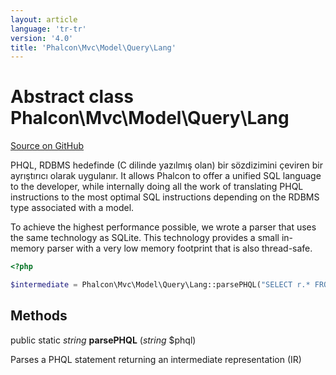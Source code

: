 ```yaml
---
layout: article
language: 'tr-tr'
version: '4.0'
title: 'Phalcon\Mvc\Model\Query\Lang'
---
```

# Abstract class **Phalcon\Mvc\Model\Query\Lang**

<a href="https://github.com/phalcon/cphalcon/tree/v4.0.0/phalcon/mvc/model/query/lang.zep" class="btn btn-default btn-sm">Source on GitHub</a>

PHQL, RDBMS hedefinde (C dilinde yazılmış olan) bir sözdizimini çeviren bir ayrıştırıcı olarak uygulanır. It allows Phalcon to offer a unified SQL language to the developer, while internally doing all the work of translating PHQL instructions to the most optimal SQL instructions depending on the RDBMS type associated with a model.

To achieve the highest performance possible, we wrote a parser that uses the same technology as SQLite. This technology provides a small in-memory parser with a very low memory footprint that is also thread-safe.

```php
<?php

$intermediate = Phalcon\Mvc\Model\Query\Lang::parsePHQL("SELECT r.* FROM Robots r LIMIT 10");

```

## Methods

public static *string* **parsePHQL** (*string* $phql)

Parses a PHQL statement returning an intermediate representation (IR)